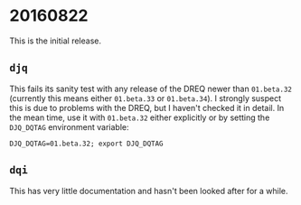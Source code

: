 # 20160822
This is the initial release.

## `djq`
This fails its sanity test with any release of the DREQ newer than
`01.beta.32` (currently this means either `01.beta.33` or
`01.beta.34`).  I strongly suspect this is due to problems with the
DREQ, but I haven't checked it in detail.  In the mean time, use it
with `01.beta.32` either explicitly or by setting the `DJQ_DQTAG`
environment variable:

```
DJQ_DQTAG=01.beta.32; export DJQ_DQTAG
```

## `dqi`
This has very little documentation and hasn't been looked after for a
while.